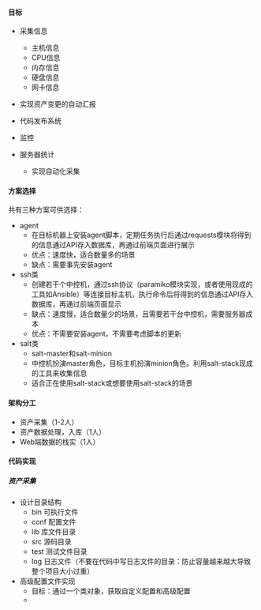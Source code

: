 #### 目标

+ 采集信息
  + 主机信息
  + CPU信息
  + 内存信息
  + 硬盘信息
  + 网卡信息

+ 实现资产变更的自动汇报

+ 代码发布系统
+ 监控
+ 服务器统计
  + 实现自动化采集

#### 方案选择

共有三种方案可供选择：

+ agent
  + 在目标机器上安装agent脚本，定期任务执行后通过requests模块将得到的信息通过API存入数据库，再通过前端页面进行展示
  + 优点：速度快，适合数量多的场景
  + 缺点：需要事先安装agent
+ ssh类
  + 创建若干个中控机，通过ssh协议（paramiko模块实现，或者使用现成的工具如Ansible）等连接目标主机，执行命令后将得到的信息通过API存入数据库，再通过前端页面显示
  + 缺点：速度慢，适合数量少的场景，且需要若干台中控机，需要服务器成本
  + 优点：不需要安装agent，不需要考虑脚本的更新
+ salt类
  + salt-master和salt-minion
  + 中控机扮演master角色，目标主机扮演minion角色。利用salt-stack现成的工具来收集信息
  + 适合正在使用salt-stack或想要使用salt-stack的场景

#### 架构分工

+ 资产采集（1-2人）
+ 资产数据处理，入库（1人）
+ Web端数据的栈实（1人）

#### 代码实现

##### 资产采集

+ 设计目录结构
  + bin   可执行文件
  + conf  配置文件
  + lib     库文件目录
  + src    源码目录
  + test   测试文件目录
  + log    日志文件（不要在代码中写日志文件的目录：防止容量越来越大导致整个项目大小过重）
+ 高级配置文件实现
  + 目标：通过一个类对象，获取自定义配置和高级配置
  + 



